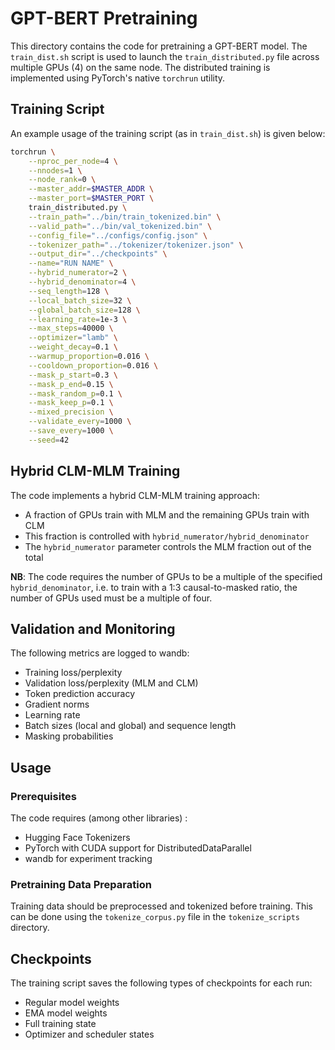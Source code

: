 # GPT-BERT Pretraining

This directory contains the code for pretraining a GPT-BERT model. The `train_dist.sh` script is used to
launch the `train_distributed.py` file across multiple GPUs (4) on the same node. The distributed training is implemented using PyTorch's native `torchrun` utility.

## Training Script

An example usage of the training script (as in `train_dist.sh`) is given below:

```bash
torchrun \
    --nproc_per_node=4 \
    --nnodes=1 \
    --node_rank=0 \
    --master_addr=$MASTER_ADDR \
    --master_port=$MASTER_PORT \
    train_distributed.py \
    --train_path="../bin/train_tokenized.bin" \
    --valid_path="../bin/val_tokenized.bin" \
    --config_file="../configs/config.json" \
    --tokenizer_path="../tokenizer/tokenizer.json" \
    --output_dir="../checkpoints" \
    --name="RUN NAME" \
    --hybrid_numerator=2 \
    --hybrid_denominator=4 \
    --seq_length=128 \
    --local_batch_size=32 \
    --global_batch_size=128 \
    --learning_rate=1e-3 \
    --max_steps=40000 \
    --optimizer="lamb" \
    --weight_decay=0.1 \
    --warmup_proportion=0.016 \
    --cooldown_proportion=0.016 \
    --mask_p_start=0.3 \
    --mask_p_end=0.15 \
    --mask_random_p=0.1 \
    --mask_keep_p=0.1 \
    --mixed_precision \
    --validate_every=1000 \
    --save_every=1000 \
    --seed=42
```

## Hybrid CLM-MLM Training

The code implements a hybrid CLM-MLM training approach:

- A fraction of GPUs train with MLM and the remaining GPUs train with CLM
- This fraction is controlled with `hybrid_numerator/hybrid_denominator`
- The `hybrid_numerator` parameter controls the MLM fraction out of the total

**NB**: The code requires the number of GPUs to be a multiple of the specified `hybrid_denominator`, i.e.
to train with a 1:3 causal-to-masked ratio, the number of GPUs used must be a multiple of four.

## Validation and Monitoring

The following metrics are logged to wandb:

- Training loss/perplexity
- Validation loss/perplexity (MLM and CLM)
- Token prediction accuracy
- Gradient norms
- Learning rate
- Batch sizes (local and global) and sequence length
- Masking probabilities

## Usage

### Prerequisites

The code requires (among other libraries) :

- Hugging Face Tokenizers
- PyTorch with CUDA support for DistributedDataParallel
- wandb for experiment tracking

### Pretraining Data Preparation

Training data should be preprocessed and tokenized before training. This can be done using
the `tokenize_corpus.py` file in the `tokenize_scripts` directory.

## Checkpoints

The training script saves the following types of checkpoints for each run:

- Regular model weights
- EMA model weights
- Full training state
- Optimizer and scheduler states
